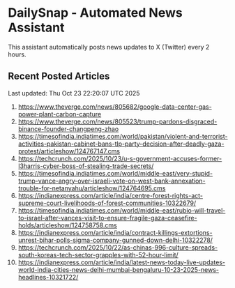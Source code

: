 # DailySnap - Automated News Assistant

This assistant automatically posts news updates to X (Twitter) every 2 hours.

## Recent Posted Articles

Last updated: Thu Oct 23 22:20:07 UTC 2025

1. https://www.theverge.com/news/805682/google-data-center-gas-power-plant-carbon-capture
2. https://www.theverge.com/news/805523/trump-pardons-disgraced-binance-founder-changpeng-zhao
3. https://timesofindia.indiatimes.com/world/pakistan/violent-and-terrorist-activities-pakistan-cabinet-bans-tlp-party-decision-after-deadly-gaza-protest/articleshow/124767147.cms
4. https://techcrunch.com/2025/10/23/u-s-government-accuses-former-l3harris-cyber-boss-of-stealing-trade-secrets/
5. https://timesofindia.indiatimes.com/world/middle-east/very-stupid-trump-vance-angry-over-israeli-vote-on-west-bank-annexation-trouble-for-netanyahu/articleshow/124764695.cms
6. https://indianexpress.com/article/india/centre-forest-rights-act-supreme-court-livelihoods-of-forest-communities-10322679/
7. https://timesofindia.indiatimes.com/world/middle-east/rubio-will-travel-to-israel-after-vances-visit-to-ensure-fragile-gaza-ceasefire-holds/articleshow/124758758.cms
8. https://indianexpress.com/article/india/contract-killings-extortions-unrest-bihar-polls-sigma-company-gunned-down-delhi-10322278/
9. https://techcrunch.com/2025/10/22/as-chinas-996-culture-spreads-south-koreas-tech-sector-grapples-with-52-hour-limit/
10. https://indianexpress.com/article/india/latest-news-today-live-updates-world-india-cities-news-delhi-mumbai-bengaluru-10-23-2025-news-headlines-10321722/
